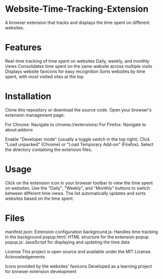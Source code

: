 # Website-Time-Tracking-Extension

A browser extension that tracks and displays the time spent on different websites.

# Features

Real-time tracking of time spent on websites
Daily, weekly, and monthly views
Consolidates time spent on the same website across multiple visits
Displays website favicons for easy recognition
Sorts websites by time spent, with most visited sites at the top

# Installation

Clone this repository or download the source code.
Open your browser's extension management page:

For Chrome: Navigate to chrome://extensions/
For Firefox: Navigate to about:addons


Enable "Developer mode" (usually a toggle switch in the top right).
Click "Load unpacked" (Chrome) or "Load Temporary Add-on" (Firefox).
Select the directory containing the extension files.

# Usage

Click on the extension icon in your browser toolbar to view the time spent on websites.
Use the "Daily", "Weekly", and "Monthly" buttons to switch between different time views.
The list automatically updates and sorts websites based on the time spent.

# Files

manifest.json: Extension configuration
background.js: Handles time tracking in the background
popup.html: HTML structure for the extension popup
popup.js: JavaScript for displaying and updating the time data

License
This project is open source and available under the MIT License.
Acknowledgements

Icons provided by the websites' favicons
Developed as a learning project for browser extension development
